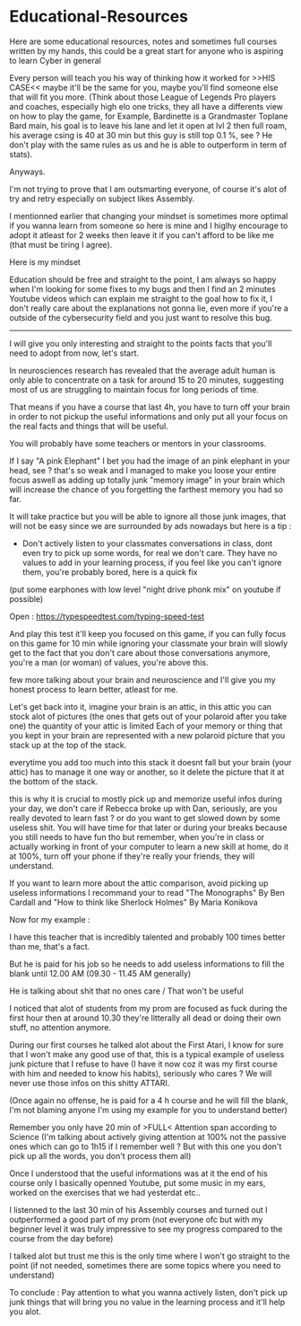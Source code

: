 # Educational-Resources 
Here are some educational resources, notes and sometimes full courses written by my hands, this could be a great start for anyone who is aspiring to learn Cyber in general

Every person will teach you his way of thinking how it worked for >>HIS CASE<< maybe it'll be the same for you, maybe you'll find someone else that will fit you more.
(Think about those League of Legends Pro players and coaches, especially high elo one tricks, they all have a differents view on how to play the game, for Example, Bardinette is a Grandmaster Toplane Bard main, his goal is to leave his lane and let it open at lvl 2 then full roam, his average csing is 40 at 30 min but this guy is still top 0.1 %, see ? He don't play with the same rules as us and he is able to outperform in term of stats). 

Anyways. 

I'm not trying to prove that I am outsmarting everyone, of course it's alot of try and retry especially on subject likes Assembly.

I mentionned earlier that changing your mindset is sometimes more optimal if you wanna learn from someone so here is mine and I higlhy encourage to adopt it atleast for 2 weeks then leave it if you can't afford to be like me (that must be tiring I agree). 

Here is my mindset 

Education should be free and straight to the point, I am always so happy when I'm looking for some fixes to my bugs and then I find an 2 minutes Youtube videos which can explain me straight to the goal how to fix it, I don't really care about the explanations not gonna lie, even more if you're a outside of the cybersecurity field and you just want to resolve this bug.

___________________________________________

I will give you only interesting and straight to the points facts that you'll need to adopt from now, let's start.

In neurosciences research has revealed that the average adult human is only able to concentrate on a task for around 15 to 20 minutes, suggesting most of us are struggling to maintain focus for long periods of time.

That means if you have a course that last 4h, you have to turn off your brain in order to not pickup the useful informations and only put all your focus on the real facts and things that will be useful.

You will probably have some teachers or mentors in your classrooms.

If I say "A pink Elephant" I bet you had the image of an pink elephant in your head, see ? that's so weak and I managed to make you loose your entire focus aswell as adding up  totally junk "memory image"  in your brain which will increase the chance of you forgetting the farthest memory you had so far. 

It will take practice but you will be able to ignore all those junk images, that will not be easy since we are surrounded by ads nowadays but here is a tip : 

- Don't actively listen to your classmates conversations in class, dont even try to pick up some words, for real we don't care. 
They have no values to add in your learning process, if you feel like you can't ignore them, you're probably bored, here is a quick fix 

(put some earphones with low level "night drive phonk mix" on youtube if possible)

Open : https://typespeedtest.com/typing-speed-test

And play this test it'll keep you focused on this game, if you can fully focus on this game for 10 min while ignoring your classmate your brain will slowly get to the fact that you don't care about those conversations anymore, you're a man (or woman) of values, you're above this.

few more talking about your brain and neuroscience and I'll give you my honest process to learn better, atleast for me. 

Let's get back into it, imagine your brain is an attic, in this attic you can stock alot of pictures (the ones that gets out of your polaroid after you take one) 
the quantity of your attic is limited
Each of your memory or thing that you kept in your brain are represented with a new polaroid picture that you stack up at the top of the stack.

everytime you add too much into this stack it doesnt fall but your brain (your attic) has to manage it one way or another, so it delete the picture that it at the bottom of the stack.

this is why it is crucial to mostly pick up and memorize useful infos during your day, we don't care if Rebecca broke up with Dan, seriously, are you really devoted to learn fast ? or do you want to get slowed down by some useless shit. You will have time for that later or during your breaks because you still needs to have fun tho but remember, when you're in class or actually working in front of your computer to learn a new skill at home, do it at 100%, turn off your phone if they're really your friends, they will understand. 

If you want to learn more about the attic comparison, avoid picking up useless informations I recommand your to read "The Monographs" By Ben Cardall and "How to think like Sherlock Holmes" By Maria Konikova

Now for my example : 

I have this teacher that is incredibly talented and probably 100 times better than me, that's a fact. 

But he is paid for his job so he needs to add useless informations to fill the blank until 12.00 AM (09.30 - 11.45 AM generally)

He is talking about shit that no ones care / That won't be useful  

I noticed that alot of students from my prom are focused as fuck during the first hour then at around 10.30 they're litterally all dead or doing their own stuff, no attention anymore. 

During our first courses he talked alot about the First Atari, I know for sure that I won't make any good use of that, this is a typical example of useless junk picture that I refuse to have (I have it now coz it was my first course with him and needed to know his habits), seriously who cares ? We will never use those infos on this shitty ATTARI.

(Once again no offense, he is paid for a 4 h course and he will fill the blank, I'm not blaming anyone I'm using my example for you to understand better)

Remember you only have 20 min of >FULL< Attention span according to Science (I'm talking about actively giving attention at 100% not the passive ones which can go to 1h15 if I remember well ? But with this one you don't pick up all the words, you don't process them all) 

Once I understood that the useful informations was at it the end of his course only I basically openned Youtube, put some music in my ears, worked on the exercises that we had yesterdat etc..

I listenned to the last 30 min of his Assembly courses and turned out I outperformed a good part of my prom (not everyone ofc but with my beginner level it was truly impressive to see my progress compared to the course from the day before) 

I talked alot but trust me this is the only time where I won't go straight to the point (if not needed, sometimes there are some topics where you need to understand) 


To conclude : Pay attention to what you wanna actively listen, don't pick up junk things that will bring you no value in the learning process and it'll help you alot. 
